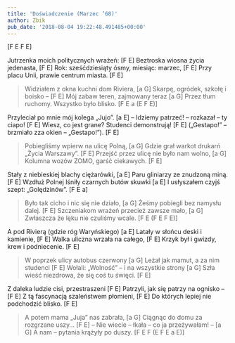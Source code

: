 ```yaml
---
title: 'Doświadczenie (Marzec ’68)'
author: Zbik
pub_date: '2018-08-04 19:22:48.491485+00:00'
---
```


[F E F E]

Jutrzenka moich politycznych wrażeń: [F E]
Beztroska wiosna życia jedenasta, [F E]
Rok: sześćdziesiąty ósmy, miesiąc: marzec, [F E]
Przy placu Unii, prawie centrum miasta. [F E]

>Widziałem z okna kuchni dom Riviera, [a G]
>Skarpę, ogródek, szkołę i boisko – [F E]
>Mój zabaw teren, zajmowany teraz [a G]
>Przez tłum ruchomy. Wszystko było blisko. [F E a (E F E)]

Przyleciał po mnie mój kolega „Jujo”. [a E]
– Idziemy patrzeć! – rozkazał – ty ciapo! [F E]
Wiesz, co jest grane? Studenci demonstrują! [F E]
(„Gestapo!” – brzmiało zza okien – „Gestapo!”). [F E]

>Pobiegliśmy wpierw na ulicę Polną, [a G]
>Gdzie grał warkot drukarń „Życia Warszawy”. [F E]
>Przejść przez ulicę nie było nam wolno, [a G]
>Kolumna wozów ZOMO, garść ciekawych. [F E]

Stały z niebieskiej blachy ciężarówki, [a E]
Paru gliniarzy ze znudzoną miną. [F E]
Wzdłuż Polnej lśniły czarnych butów skuwki [a E]
I usłyszałem czyjś szept: „Golędzinów”. [F E a]

>Było tak cicho i nic się nie działo, [a G]
>Żeśmy pobiegli bez namysłu dalej. [F E]
>Szczeniakom wrażeń przecież zawsze mało, [a G]
>Zwłaszcza że lęku nie czuliśmy wcale. [F E (F E F E)]

A pod Rivierą (gdzie róg Waryńskiego) [a E]
Latały w słońcu deski i kamienie, [F E]
Walka uliczna wrzała na całego, [F E]
Krzyk był i gwizdy, krew i podniecenie. [F E]

>W poprzek ulicy autobus czerwony [a G]
>Leżał jak mamut, a za nim studenci [F E]
>Wołali: „Wolność” – i na wszystkie strony [a G]
>Szła wieść niezdrowa, że się coś tu święci. [F E]

Z daleka ludzie cisi, przestraszeni [F E]
Patrzyli, jak się patrzy na ognisko – [F E]
Z tą fascynacją szaleństwem płomieni, [F E]
Do których lepiej nie podchodzić blisko. [F E]

>A potem mama „Juja” nas zabrała, [a G]
>Ciągnąc do domu za rozgrzane uszy… [F E]
>– Nie wiecie – łkała – co ja przeżywałam! – [a G]
>A nam – pytania krążyły po duszy. [F E F (E F E a E)]